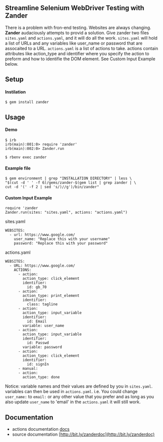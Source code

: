 Streamline Selenium WebDriver Testing with Zander
---
There is a problem with fron-end testing. Websites are always changing. **Zander** audaciously 
attempts to provid a solution. Give zander two files `sites.yaml` and `actions.yaml`, and 
it will do all the work. `sites.yaml` will hold a list of URLs and any variables like user_name or password
that are assocaited to a URL. `actions.yaml` is a list of actions to take. 
actions contain attributes like action_type and identifier where you specify 
the action to preform and how to identifie the DOM element.
See Custom Input Example below.

Setup
---
#### Instilation
    $ gem install zander

Usage
---
#### Demo 
	$ irb
	irb(main):001:0> require 'zander'
	irb(main):002:0> Zander.run
 
`$ rbenv exec zander`
	
#### Example file
	$ gem environment | grep "INSTALLATION DIRECTORY" | less \
	"$(cut -d ' ' -f 6)/gems/zander-$(gem list | grep zander | \
	cut -d '(' -f 2 | sed 's/)//g')/bin/zander"

#### Custom Input Example
    require 'zander
    Zander.run(sites: "sites.yaml", actions: "actions.yaml")

sites.yaml

    WEBSITES:
      - url: https://www.google.com/
        user_name: "Replace this with your username"
        password: "Replace this with your password"


actions.yaml
	
    WEBSITES:
	  - URL: https://www.google.com/
	    ACTIONS:
	      - action:
	        action_type: click_element
	        identifier:
	          id: gb_70
	      - action:
	        action_type: print_element
	        identifier:
	          class: tagline
	      - action:
	        action_type: input_variable
	        identifier:
	          id: Email
	        variable: user_name
	      - action:
	        action_type: input_variable
	        identifier:
	          id: Passwd
	        variable: password
	      - action:
	        action_type: click_element
	        identifier:
	          id: signIn
	      - manual:
	      - action:
	        action_type: done

Notice: variable names and their values are defined by you in `sites.yaml`. 
variables can then be used in `actions.yaml`. i.e. You could change `user_name:` 
to `email:` or any other value that you prefer and as long as you also 
update `user_name` to 'email' in the `actions.yaml` it will still work.

Documentation
---
* actions documentation [docs](http://)
* source documentation [http://bit.ly/zanderdoc](http://bit.ly/zanderdoc)